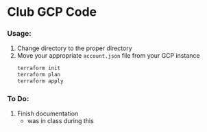 # Club GCP Code

### Usage:
1. Change directory to the proper directory 
2. Move your appropriate `account.json` file from your GCP instance
    ```bash 
    terraform init
    terraform plan 
    terraform apply
    ```

### To Do:
1. Finish documentation 
    * was in class during this